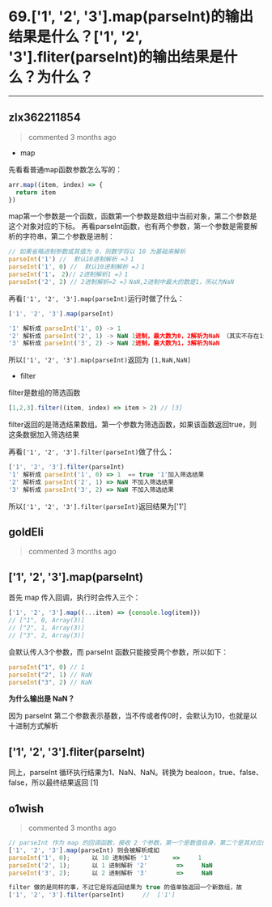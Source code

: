 
 # 69.['1', '2', '3'].map(parseInt)的输出结果是什么？['1', '2', '3'].fliter(parseInt)的输出结果是什么？为什么？ 
  
 ***
## zlx362211854 
 > commented 3 months ago 

* map

先看看普通map函数参数怎么写的：

```javascript
arr.map((item, index) => {
  return item
})

```
map第一个参数是一个函数，函数第一个参数是数组中当前对象，第二个参数是这个对象对应的下标。
再看parseInt函数，也有两个参数，第一个参数是需要解析的字符串，第二个参数是进制：

```javascript
// 如果省略进制参数或其值为 0，则数字将以 10 为基础来解析
parseInt('1') //  默认10进制解析 =》1
parseInt('1', 0) //  默认10进制解析 =》1
parseInt('1'， 2)// 2进制解析1 =》1
parseInt('2', 2) // 2进制解析=2 =》NaN,2进制中最大的数是1，所以为NaN

```
再看`['1', '2', '3'].map(parseInt)`运行时做了什么：

```javascript
['1', '2', '3'].map(parseInt)

'1' 解析成 parseInt('1', 0) -> 1
'2' 解析成 parseInt('2', 1) -> NaN 1进制，最大数为0，2解析为NaN （其实不存在1进制）
'3' 解析成 parseInt('3', 2) -> NaN 2进制，最大数为1，3解析为NaN

```
所以`['1', '2', '3'].map(parseInt)`返回为 `[1,NaN,NaN]`
* filter

filter是数组的筛选函数

```javascript
[1,2,3].filter((item, index) => item > 2) // [3]

```

filter返回的是筛选结果数组。第一个参数为筛选函数，如果该函数返回true，则这条数据加入筛选结果

再看`['1', '2', '3'].filter(parseInt)`做了什么：


```javascript
['1', '2', '3'].filter(parseInt)
'1' 解析成 parseInt('1', 0) => 1  == true '1'加入筛选结果
'2' 解析成 parseInt('2', 1) => NaN 不加入筛选结果
'3' 解析成 parseInt('3', 2) => NaN 不加入筛选结果

```
所以`['1', '2', '3'].filter(parseInt)`返回结果为['1']

## goldEli 
 > commented 3 months ago 

## ['1', '2', '3'].map(parseInt)

首先 map 传入回调，执行时会传入三个：


```javascript
['1', '2', '3'].map((...item) => {console.log(item)})
// ["1", 0, Array(3)]
// ["2", 1, Array(3)]
// ["3", 2, Array(3)]

```

会默认传人3个参数，而 parseInt 函数只能接受两个参数，所以如下：


```javascript
parseInt("1", 0) // 1
parseInt("2", 1) // NaN
parseInt("3", 2) // NaN

```

**为什么输出是 NaN？**
 
因为 parseInt 第二个参数表示基数，当不传或者传0时，会默认为10，也就是以十进制方式解析

## ['1', '2', '3'].fliter(parseInt)

同上，parseInt 循环执行结果为1、NaN、NaN。转换为 bealoon，true、false、false，所以最终结果返回 [1]
## o1wish 
 > commented 3 months ago 


```javascript
// parseInt 作为 map 的回调函数，接收 2 个参数，第一个是数值自身，第二个是其对应的索引
['1', '2', '3'].map(parseInt) 则会被解析成如
parseInt('1', 0);      以 10 进制解析 '1'      =>     1
parseInt('2', 1);      以 1 进制解析 '2'        =>     NaN
parseInt('3', 2);      以 2 进制解析 '3'        =>     NaN

filter 做的是同样的事，不过它是将返回结果为 true 的值单独返回一个新数组，故
['1', '2', '3'].filter(parseInt)     //  ['1']

```